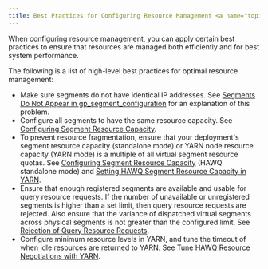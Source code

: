 ```yaml
---
title: Best Practices for Configuring Resource Management <a name="topic_ikz_ndx_15"></a>
---
```


When configuring resource management, you can apply certain best practices to ensure that resources are managed both efficiently and for best system performance.

The following is a list of high-level best practices for optimal resource management:

-   Make sure segments do not have identical IP addresses. See [Segments Do Not Appear in gp\_segment\_configuration](/200/hawq/troubleshooting/Troubleshooting.html) for an explanation of this problem.
-   Configure all segments to have the same resource capacity. See [Configuring Segment Resource Capacity](ConfigureResourceManagement.html).
-   To prevent resource fragmentation, ensure that your deployment's segment resource capacity \(standalone mode\) or YARN node resource capacity \(YARN mode\) is a multiple of all virtual segment resource quotas. See [Configuring Segment Resource Capacity](ConfigureResourceManagement.html) \(HAWQ standalone mode\) and [Setting HAWQ Segment Resource Capacity in YARN](YARNIntegration.html).
-   Ensure that enough registered segments are available and usable for query resource requests. If the number of unavailable or unregistered segments is higher than a set limit, then query resource requests are rejected. Also ensure that the variance of dispatched virtual segments across physical segments is not greater than the configured limit. See [Rejection of Query Resource Requests](/200/hawq/troubleshooting/Troubleshooting.html).
-   Configure minimum resource levels in YARN, and tune the timeout of when idle resources are returned to YARN. See [Tune HAWQ Resource Negotiations with YARN](YARNIntegration.html).
